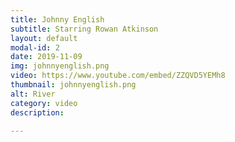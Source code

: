 ```yaml
---
title: Johnny English
subtitle: Starring Rowan Atkinson
layout: default
modal-id: 2
date: 2019-11-09
img: johnnyenglish.png
video: https://www.youtube.com/embed/ZZQVD5YEMh8
thumbnail: johnnyenglish.png
alt: River
category: video
description: 

---
```


